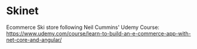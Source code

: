 # Skinet
Ecommerce Ski store following Neil Cummins' Udemy Course: https://www.udemy.com/course/learn-to-build-an-e-commerce-app-with-net-core-and-angular/
